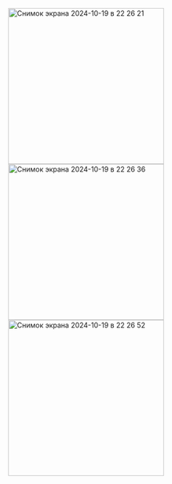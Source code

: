 <img width="317" alt="Снимок экрана 2024-10-19 в 22 26 21" src="https://github.com/user-attachments/assets/6beb3bc7-95db-4f7c-9c11-6efb6b6e4fd4">
<img width="317" alt="Снимок экрана 2024-10-19 в 22 26 36" src="https://github.com/user-attachments/assets/2c52dd0c-e537-422b-8220-30dc5832c1cb">
<img width="317" alt="Снимок экрана 2024-10-19 в 22 26 52" src="https://github.com/user-attachments/assets/ab8711c0-c57d-41f4-933d-250515272d8e">
